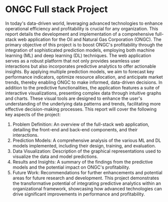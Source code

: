 # ONGC Full stack Project

In today's data-driven world, leveraging advanced technologies to enhance operational
efficiency and profitability is crucial for any organization. This report details the
development and implementation of a comprehensive full-stack web application for the
Oil and Natural Gas Corporation (ONGC). The primary objective of this project is to boost
ONGC's profitability through the integration of sophisticated prediction models,
employing both machine learning (ML) and deep learning (DL) techniques.
The web application serves as a robust platform that not only provides seamless user
interactions but also incorporates predictive analytics to offer actionable insights. By
applying multiple prediction models, we aim to forecast key performance indicators,
optimize resource allocation, and anticipate market trends, thereby enabling ONGC to
make informed, data-driven decisions.
In addition to the predictive functionalities, the application features a suite of interactive
visualizations, presenting complex data through intuitive graphs and charts. These visual
tools are designed to enhance the user's understanding of the underlying data patterns
and trends, facilitating more effective decision-making processes.
This report will cover the following key aspects of the project:
1. Problem Definition: An overview of the full-stack web application, detailing the
front-end and back-end components, and their interactions.
2. Prediction Models: A comprehensive analysis of the various ML and DL models
implemented, including their design, training, and evaluation.
3. Data Visualization: Description of the graphical representations used to
visualize the data and model predictions.
4. Results and Insights: A summary of the findings from the predictive models
and the potential impact on ONGC's profitability.
5. Future Work: Recommendations for further enhancements and potential areas
for future research and development.
This project demonstrates the transformative potential of integrating predictive analytics
within an organizational framework, showcasing how advanced technologies can drive
significant improvements in performance and profitability.
